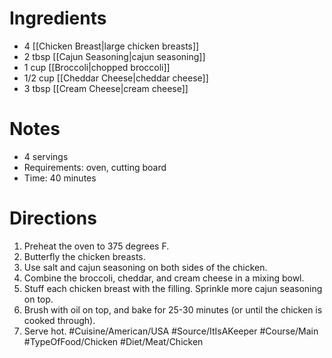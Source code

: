# Ingredients
- 4 [[Chicken Breast|large chicken breasts]]
- 2 tbsp [[Cajun Seasoning|cajun seasoning]]
- 1 cup [[Broccoli|chopped broccoli]]
- 1/2 cup [[Cheddar Cheese|cheddar cheese]]
- 3 tbsp [[Cream Cheese|cream cheese]]
# Notes
- 4 servings
- Requirements: oven, cutting board
- Time: 40 minutes
# Directions
1. Preheat the oven to 375 degrees F.
2. Butterfly the chicken breasts.
3. Use salt and cajun seasoning on both sides of the chicken.
4. Combine the broccoli, cheddar, and cream cheese in a mixing bowl.
5. Stuff each chicken breast with the filling. Sprinkle more cajun seasoning on top.
6. Brush with oil on top, and bake for 25-30 minutes (or until the chicken is cooked through).
7. Serve hot.
#Cuisine/American/USA #Source/ItIsAKeeper #Course/Main #TypeOfFood/Chicken #Diet/Meat/Chicken  